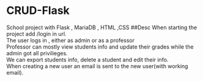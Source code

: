 # CRUD-Flask
School project with Flask , MariaDB , HTML ,CSS
##Desc
When starting the project add /login in url.<br>
The user logs in , either as admin or as a professor <br>
Professor can mostly view students info and update their grades while the admin got all privilieges.<br>
We can export students info, delete a student and edit their info.<br>
When creating a new user an email is sent to the new user(with working email).
